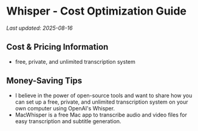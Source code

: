 # Whisper - Cost Optimization Guide

*Last updated: 2025-08-16*

## Cost & Pricing Information

- free, private, and unlimited transcription system

## Money-Saving Tips

- I believe in the power of open-source tools and want to share how you can set up a free, private, and unlimited transcription system on your own computer using OpenAI's Whisper.
- MacWhisper is a free Mac app to transcribe audio and video files for easy transcription and subtitle generation.

